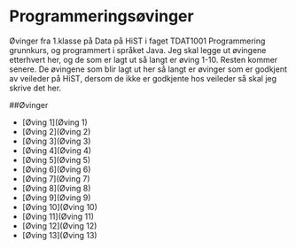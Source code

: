 ﻿# Programmeringsøvinger
Øvinger fra 1.klasse på Data på HiST i faget TDAT1001 Programmering grunnkurs, og programmert i språket Java.
Jeg skal legge ut øvingene etterhvert her, og de som er lagt ut så langt er øving 1-10. Resten kommer senere. De øvingene som blir lagt ut her så langt er øvinger som er godkjent av veileder på HiST, dersom de ikke er godkjente hos veileder så skal jeg skrive det her.

##Øvinger
- [Øving 1](Øving 1)
- [Øving 2](Øving 2)
- [Øving 3](Øving 3)
- [Øving 4](Øving 4)
- [Øving 5](Øving 5)
- [Øving 6](Øving 6)
- [Øving 7](Øving 7)
- [Øving 8](Øving 8)
- [Øving 9](Øving 9)
- [Øving 10](Øving 10)
- [Øving 11](Øving 11)
- [Øving 12](Øving 12)
- [Øving 13](Øving 13)
